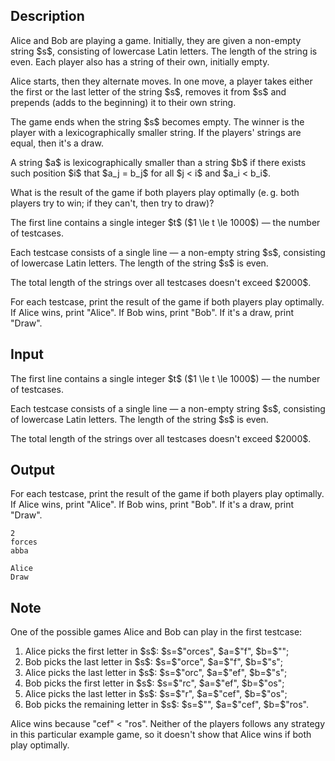 ## Description

<div><p>Alice and Bob are playing a game. Initially, they are given a non-empty string $s$, consisting of lowercase Latin letters. The length of the string is even. Each player also has a string of their own, initially empty.</p><p>Alice starts, then they alternate moves. In one move, a player takes either the first or the last letter of the string $s$, removes it from $s$ and <span class="tex-font-style-bf">prepends</span> (adds to the beginning) it to their own string.</p><p>The game ends when the string $s$ becomes empty. The winner is the player with a lexicographically smaller string. If the players' strings are equal, then it's a draw.</p><p>A string $a$ is lexicographically smaller than a string $b$ if there exists such position $i$ that $a_j = b_j$ for all $j &lt; i$ and $a_i &lt; b_i$.</p><p>What is the result of the game if both players play optimally (e. g. both players try to win; if they can't, then try to draw)?</p></div><div class="input-specification"><p>The first line contains a single integer $t$ ($1 \le t \le 1000$)&nbsp;— the number of testcases.</p><p>Each testcase consists of a single line&nbsp;— a non-empty string $s$, consisting of lowercase Latin letters. The length of the string $s$ is even.</p><p>The total length of the strings over all testcases doesn't exceed $2000$.</p></div><div class="output-specification"><p>For each testcase, print the result of the game if both players play optimally. If Alice wins, print "Alice". If Bob wins, print "Bob". If it's a draw, print "Draw".</p></div>

## Input

<p>The first line contains a single integer $t$ ($1 \le t \le 1000$)&nbsp;— the number of testcases.</p><p>Each testcase consists of a single line&nbsp;— a non-empty string $s$, consisting of lowercase Latin letters. The length of the string $s$ is even.</p><p>The total length of the strings over all testcases doesn't exceed $2000$.</p>

## Output

<p>For each testcase, print the result of the game if both players play optimally. If Alice wins, print "Alice". If Bob wins, print "Bob". If it's a draw, print "Draw".</p>





```input1|2
2
forces
abba
```




```output1
Alice
Draw
```



## Note

<p>One of the possible games Alice and Bob can play in the first testcase: </p><ol> <li> Alice picks the first letter in $s$: $s=$"orces", $a=$"f", $b=$""; </li><li> Bob picks the last letter in $s$: $s=$"orce", $a=$"f", $b=$"s"; </li><li> Alice picks the last letter in $s$: $s=$"orc", $a=$"ef", $b=$"s"; </li><li> Bob picks the first letter in $s$: $s=$"rc", $a=$"ef", $b=$"os"; </li><li> Alice picks the last letter in $s$: $s=$"r", $a=$"cef", $b=$"os"; </li><li> Bob picks the remaining letter in $s$: $s=$"", $a=$"cef", $b=$"ros". </li></ol><p>Alice wins because "cef" &lt; "ros". Neither of the players follows any strategy in this particular example game, so it doesn't show that Alice wins if both play optimally.</p>
